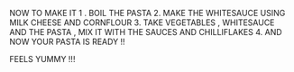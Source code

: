NOW TO MAKE IT 
1 . BOIL THE PASTA 
2. MAKE THE WHITESAUCE USING MILK CHEESE AND CORNFLOUR 
3. TAKE VEGETABLES , WHITESAUCE AND THE PASTA , MIX IT WITH THE SAUCES AND CHILLIFLAKES 
4. AND NOW YOUR PASTA IS READY !! 

FEELS YUMMY !!! 
